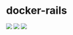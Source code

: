 # docker-rails

[![](https://img.shields.io/docker/stars/dmcpartners/rails.svg)](https://hub.docker.com/r/dmcpartners/rails 'DockerHub') 
[![](https://img.shields.io/docker/pulls/dmcpartners/rails.svg)](https://hub.docker.com/r/dmcpartners/rails 'DockerHub') 
[![](https://images.microbadger.com/badges/image/dmcpartners/rails.svg)](https://microbadger.com/images/dmcpartners/rails "Get your own image badge on microbadger.com")
